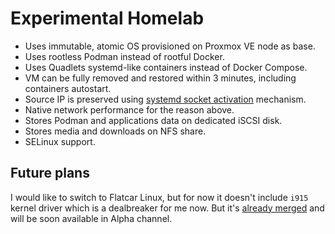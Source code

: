 # Experimental Homelab

- Uses immutable, atomic OS provisioned on Proxmox VE node as base.
- Uses rootless Podman instead of rootful Docker.
- Uses Quadlets systemd-like containers instead of Docker Compose.
- VM can be fully removed and restored within 3 minutes, including containers autostart.
- Source IP is preserved using [systemd socket activation](https://github.com/eriksjolund/podman-networking-docs?tab=readme-ov-file#socket-activation-systemd-user-service) mechanism.
- Native network performance for the reason above.
- Stores Podman and applications data on dedicated iSCSI disk.
- Stores media and downloads on NFS share.
- SELinux support.

## Future plans

I would like to switch to Flatcar Linux, but for now it doesn't include `i915` kernel driver
which is a dealbreaker for me now. But it's [already merged](https://github.com/flatcar/scripts/pull/2349)
and will be soon available in Alpha channel.